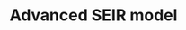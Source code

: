 ---
title: "Advanced SEIR model"
index_entry: "An SEIR model with stratification by symptom severity"
---